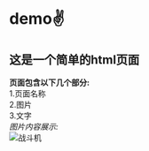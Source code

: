 # demo:v:
## 这是一个简单的html页面
**页面包含以下几个部分:**    
1.页面名称  
2.图片    
3.文字  
*图片内容展示:*    
![战斗机](https://ss1.bdstatic.com/70cFuXSh_Q1YnxGkpoWK1HF6hhy/it/u=2566143743,1329571884&fm=23)


